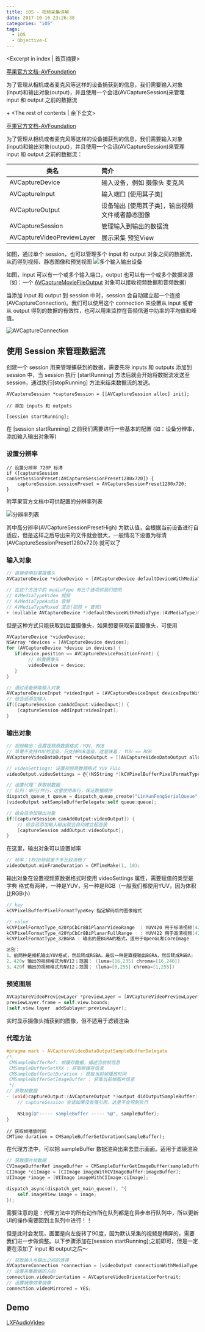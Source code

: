 ```yaml
---
title: iOS - 视频采集详解
date: 2017-10-16 23:26:38
categories: "iOS"
tags:
  - iOS
  - Objective-C
---
```


<Excerpt in index | 首页摘要> 

[苹果官方文档-AVFoundation](https://developer.apple.com/library/content/documentation/AudioVideo/Conceptual/AVFoundationPG/Articles/04_MediaCapture.html#//apple_ref/doc/uid/TP40010188-CH5-SW2)

为了管理从相机或者麦克风等这样的设备捕获到的信息，我们需要输入对象(input)和输出对象(output)，并且使用一个会话(AVCaptureSession)来管理 input 和 output 之前的数据流

+<!-- more -->
<The rest of contents | 余下全文>

[苹果官方文档-AVFoundation](https://developer.apple.com/library/content/documentation/AudioVideo/Conceptual/AVFoundationPG/Articles/04_MediaCapture.html#//apple_ref/doc/uid/TP40010188-CH5-SW2)

为了管理从相机或者麦克风等这样的设备捕获到的信息，我们需要输入对象(input)和输出对象(output)，并且使用一个会话(AVCaptureSession)来管理 input 和 output 之前的数据流：

| 类名                         | 简介                        |
| -------------------------- | :------------------------ |
| AVCaptureDevice            | 输入设备，例如 摄像头 麦克风           |
| AVCaptureInput             | 输入端口 [使用其子类]              |
| AVCaptureOutput            | 设备输出 [使用其子类]，输出视频文件或者静态图像 |
| AVCaptureSession           | 管理输入到输出的数据流               |
| AVCaptureVideoPreviewLayer | 展示采集 预览View               |

如图，通过单个 session，也可以管理多个 input 和 output 对象之间的数据流，从而得到视频、静态图像和预览视图
![多个输入输出设备](http://linxunfeng.github.io/images/2017/10/iOS-视频采集详解/1.png)

如图，input 可以有一个或多个输入端口，output 也可以有一个或多个数据来源（如：一个 [AVCaptureMovieFileOutput](https://developer.apple.com/documentation/avfoundation/avcapturemoviefileoutput) 对象可以接收视频数据和音频数据）

当添加 input 和 output 到 session 中时，session 会自动建立起一个连接(AVCaptureConnection)。我们可以使用这个 connection 来设置从 input 或者 从 output 得到的数据的有效性，也可以用来监控在音频信道中功率的平均值和峰值。

![AVCaptureConnection](http://linxunfeng.github.io/images/2017/10/iOS-视频采集详解/2.png)

## 使用 Session 来管理数据流
创建一个 session 用来管理捕获到的数据，需要先将 inputs 和 outputs 添加到 session 中，当 session 执行 [startRunning] 方法后就会开始将数据流发送至 session，通过执行[stopRunning] 方法来结束数据流的发送。
```objc
AVCaptureSession *captureSession = [[AVCaptureSession alloc] init];

// 添加 inputs 和 outputs

[session startRunning];
```
在 [session startRunning] 之前我们需要进行一些基本的配置 (如：设备分辨率，添加输入输出对象等)
### 设置分辨率
```objc
// 设置分辨率 720P 标清
if ([captureSession canSetSessionPreset:AVCaptureSessionPreset1280x720]) {
    captureSession.sessionPreset = AVCaptureSessionPreset1280x720;
}
```
附苹果官方文档中可供配置的分辨率列表

![分辨率列表](http://linxunfeng.github.io/images/2017/10/iOS-视频采集详解/3.png)

其中高分辨率(AVCaptureSessionPresetHigh) 为默认值，会根据当前设备进行自适应，但是这样之后导出来的文件就会很大，一般情况下设置为标清(AVCaptureSessionPreset1280x720) 就可以了

### 输入对象

```objective-c
// 直接使用后置摄像头
AVCaptureDevice *videoDevice = [AVCaptureDevice defaultDeviceWithMediaType:AVMediaTypeVideo];
```

```objective-c
// 在这个方法中的 mediaType 有三个选项供我们使用
// AVMediaTypeVideo 视频
// AVMediaTypeAudio 音频
// AVMediaTypeMuxed 混合(视频 + 音频)
+ (nullable AVCaptureDevice *)defaultDeviceWithMediaType:(AVMediaType)mediaType;
```
但是这种方式只能获取到后置摄像头，如果想要获取前置摄像头，可使用
```objective-c
AVCaptureDevice *videoDevice;
NSArray *devices = [AVCaptureDevice devices];
for (AVCaptureDevice *device in devices) {
   if(device.position == AVCaptureDevicePositionFront) {
        // 前置摄像头
        videoDevice = device;
   }
}
```
```objective-c
// 通过设备获取输入对象
AVCaptureDeviceInput *videoInput = [AVCaptureDeviceInput deviceInputWithDevice:videoDevice error:nil];
// 给会话添加输入
if([captureSession canAddInput:videoInput]) {
    [captureSession addInput:videoInput];
}
```

### 输出对象



```objective-c
// 视频输出：设置视频原数据格式：YUV, RGB 
// 苹果不支持YUV的渲染，只支持RGB渲染，这意味着： YUV => RGB
AVCaptureVideoDataOutput *videoOutput = [[AVCaptureVideoDataOutput alloc] init];

// videoSettings: 设置视频原数据格式 YUV FULL
videoOutput.videoSettings = @{(NSString *)kCVPixelBufferPixelFormatTypeKey:@(kCVPixelFormatType_420YpCbCr8BiPlanarFullRange)};

// 设置代理：获取帧数据
// 队列：串行/并行，这里使用串行，保证数据顺序 
dispatch_queue_t queue = dispatch_queue_create("LinXunFengSerialQueue", DISPATCH_QUEUE_SERIAL);
[videoOutput setSampleBufferDelegate:self queue:queue];

// 给会话添加输出对象
if([captureSession canAddOutput:videoOutput]) {
    // 给会话添加输入输出就会自动建立起连接
    [captureSession addOutput:videoOutput];
}
```


在这里，输出对象可以设置帧率



```objective-c
// 帧率：1秒10帧就差不多比较流畅了
videoOutput.minFrameDuration = CMTimeMake(1, 10);
```
输出对象在设置视频原数据格式时使用 videoSettings 属性，需要赋值的类型是字典
格式有两种，一种是YUV，另一种是RGB（一般我们都使用YUV，因为体积比RGB小）



```objective-c
// key
kCVPixelBufferPixelFormatTypeKey 指定解码后的图像格式

// value
kCVPixelFormatType_420YpCbCr8BiPlanarVideoRange  : YUV420 用于标清视频[420v]
kCVPixelFormatType_420YpCbCr8BiPlanarFullRange   : YUV422 用于高清视频[420f] 
kCVPixelFormatType_32BGRA : 输出的是BGRA的格式，适用于OpenGL和CoreImage

区别：
1、前两种是相机输出YUV格式，然后转成RGBA，最后一种是直接输出BGRA，然后转成RGBA;
2、420v 输出的视频格式为NV12；范围： (luma=[16,235] chroma=[16,240])
3、420f 输出的视频格式为NV12；范围： (luma=[0,255] chroma=[1,255])
```
### 预览图层
```objective-c
AVCaptureVideoPreviewLayer *previewLayer = [AVCaptureVideoPreviewLayer layerWithSession:captureSession];
previewLayer.frame = self.view.bounds;
[self.view.layer  addSublayer:previewLayer];
```
实时显示摄像头捕获到的图像，但不适用于滤镜渲染

### 代理方法
```objective-c
#pragma mark - AVCaptureVideoDataOutputSampleBufferDelegate
/*
 CMSampleBufferRef: 帧缓存数据，描述当前帧信息
 CMSampleBufferGetXXX : 获取帧缓存信息
 CMSampleBufferGetDuration : 获取当前帧播放时间
 CMSampleBufferGetImageBuffer : 获取当前帧图片信息
 */
// 获取帧数据
- (void)captureOutput:(AVCaptureOutput *)output didOutputSampleBuffer:(CMSampleBufferRef)sampleBuffer fromConnection:(AVCaptureConnection *)connection {
    // captureSession 会话如果没有强引用，这里不会得到执行
    
    NSLog(@"----- sampleBuffer ----- %@", sampleBuffer);
}
```
```objc
// 获取帧播放时间
CMTime duration = CMSampleBufferGetDuration(sampleBuffer);
```
在代理方法中，可以把 sampleBuffer 数据渲染出来去显示画面。适用于滤镜渲染
```objective-c
// 获取图片帧数据
CVImageBufferRef imageBuffer = CMSampleBufferGetImageBuffer(sampleBuffer);
CIImage *ciImage = [CIImage imageWithCVImageBuffer:imageBuffer];
UIImage *image = [UIImage imageWithCIImage:ciImage];

dispatch_async(dispatch_get_main_queue(), ^{
    self.imageView.image = image;
});
```
需要注意的是：代理方法中的所有动作所在队列都是在异步串行队列中，所以更新UI的操作需要回到主队列中进行！！

但是此时会发现，画面是向左旋转了90度，因为默认采集的视频是横屏的，需要我们进一步做调整。以下步骤添加在[session startRunning];之前即可，但是一定要在添加了 input 和 output之后～
```objective-c
// 获取输入与输出之间的连接
AVCaptureConnection *connection = [videoOutput connectionWithMediaType:AVMediaTypeVideo];
// 设置采集数据的方向
connection.videoOrientation = AVCaptureVideoOrientationPortrait;
// 设置镜像效果镜像
connection.videoMirrored = YES;
```

## Demo
[LXFAudioVideo](https://github.com/LinXunFeng/LXFAudioVideo)